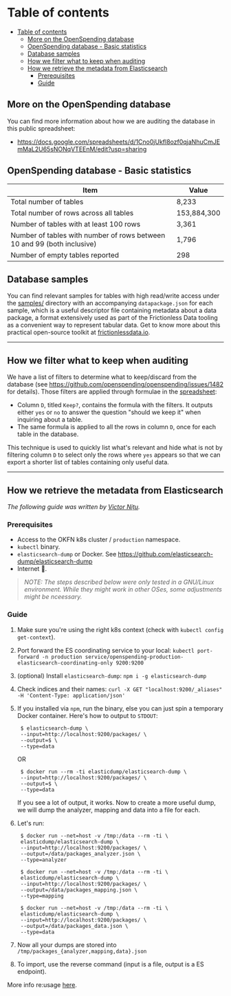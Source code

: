 # Table of contents

- [Table of contents](#table-of-contents)
  - [More on the OpenSpending database](#more-on-the-openspending-database)
  - [OpenSpending database - Basic statistics](#openspending-database---basic-statistics)
  - [Database samples](#database-samples)
  - [How we filter what to keep when auditing](#how-we-filter-what-to-keep-when-auditing)
  - [How we retrieve the metadata from Elasticsearch](#how-we-retrieve-the-metadata-from-elasticsearch)
    - [Prerequisites](#prerequisites)
    - [Guide](#guide)

## More on the OpenSpending database

You can find more information about how we are auditing the database in this public spreadsheet:

- https://docs.google.com/spreadsheets/d/1Cno0jUkfl8ozf0qjaNhuCmJEmMaL2U65sNONqVTEEnM/edit?usp=sharing

## OpenSpending database - Basic statistics

| Item                                                                    | Value       |
| ----------------------------------------------------------------------- | ----------- |
| Total number of tables                                                  | 8,233       |
| Total number of rows across all tables                                  | 153,884,300 |
| Number of tables with at least 100 rows                                 | 3,361       |
| Number of tables with number of rows between 10 and 99 (both inclusive) | 1,796       |
| Number of empty tables reported                                         | 298         |

## Database samples

You can find relevant samples for tables with high read/write access under the [samples/](samples) directory with an accompanying `datapackage.json` for each sample, which is a useful descriptor file containing metadata about a data package, a format extensively used as part of the Frictionless Data tooling as a convenient way to represent tabular data. Get to know more about this practical open-source toolkit at [frictionlessdata.io](https://frictionlessdata.io).

---

## How we filter what to keep when auditing

We have a list of filters to determine what to keep/discard from the database (see https://github.com/openspending/openspending/issues/1482 for details). Those filters are applied through formulae in the [spreadsheet](https://docs.google.com/spreadsheets/d/1Cno0jUkfl8ozf0qjaNhuCmJEmMaL2U65sNONqVTEEnM/edit):

- Column `D`, titled `Keep?`, contains the formula with the filters. It outputs either `yes` or `no` to answer the question "should we keep it" when inquiring about a table.
- The same formula is applied to all the rows in column `D`, once for each table in the database.

This technique is used to quickly list what's relevant and hide what is not by filtering column `D` to select only the rows where `yes` appears so that we can export a shorter list of tables containing only useful data.

---

## How we retrieve the metadata from Elasticsearch

_The following guide was written by [Victor Nițu](https://github.com/nightsh)._

### Prerequisites

- Access to the OKFN k8s cluster / `production` namespace.
- `kubectl` binary.
- `elasticsearch-dump` or Docker. See
  https://github.com/elasticsearch-dump/elasticsearch-dump
- Internet :slightly_smiling_face:.

> _NOTE: The steps described below were only tested in a GNU/Linux environment. While they might work in other OSes, some adjustments might be nceessary._

### Guide

1. Make sure you're using the right k8s context (check with `kubectl config get-context`).
2. Port forward the ES coordinating service to your local:
    `kubectl port-forward -n production service/openspending-production-elasticsearch-coordinating-only 9200:9200`
3. (optional) Install `elasticsearch-dump`:
    `npm i -g elasticsearch-dump`
4. Check indices and their names:
    `curl -X GET "localhost:9200/_aliases" -H 'Content-Type: application/json'`
5. If you installed via `npm`, run the binary, else you can just spin a temporary Docker container. Here's how to output to `STDOUT`:

        $ elasticsearch-dump \
        --input=http://localhost:9200/packages/ \
        --output=$ \
        --type=data

    OR

        $ docker run --rm -ti elasticdump/elasticsearch-dump \
        --input=http://localhost:9200/packages/ \
        --output=$ \
        --type=data

    If you see a lot of output, it works. Now to create a more useful dump, we will dump the analyzer, mapping and data into a file for each.

6. Let's run:

        $ docker run --net=host -v /tmp:/data --rm -ti \
        elasticdump/elasticsearch-dump \
        --input=http://localhost:9200/packages/ \
        --output=/data/packages_analyzer.json \
        --type=analyzer

        $ docker run --net=host -v /tmp:/data --rm -ti \
        elasticdump/elasticsearch-dump \
        --input=http://localhost:9200/packages/ \
        --output=/data/packages_mapping.json \
        --type=mapping

        $ docker run --net=host -v /tmp:/data --rm -ti \
        elasticdump/elasticsearch-dump \
        --input=http://localhost:9200/packages/ \
        --output=/data/packages_data.json \
        --type=data

7. Now all your dumps are stored into `/tmp/packages_{analyzer,mapping,data}.json`
8. To import, use the reverse command (input is a file, output is a ES endpoint).

More info re:usage [here](https://github.com/elasticsearch-dump/elasticsearch-dump#use).
